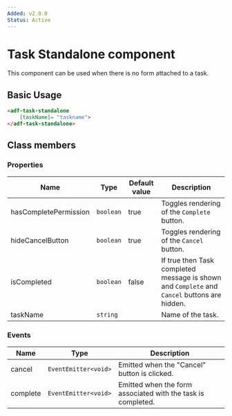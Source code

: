 ```yaml
---
Added: v2.0.0
Status: Active
---
```


# Task Standalone component

This component can be used when there is no form attached to a task.

## Basic Usage

```html
<adf-task-standalone
    [taskName]= "taskname">
</adf-task-standalone>
```

## Class members

### Properties

| Name | Type | Default value | Description |
| -- | -- | -- | -- |
| hasCompletePermission | `boolean` | true | Toggles rendering of the `Complete` button. |
| hideCancelButton | `boolean` | true | Toggles rendering of the `Cancel` button. |
| isCompleted | `boolean` | false | If true then Task completed message is shown and `Complete` and `Cancel` buttons are hidden. |
| taskName | `string` |  | Name of the task. |

### Events

| Name | Type | Description |
| -- | -- | -- |
| cancel | `EventEmitter<void>` | Emitted when the "Cancel" button is clicked. |
| complete | `EventEmitter<void>` | Emitted when the form associated with the task is completed. |
